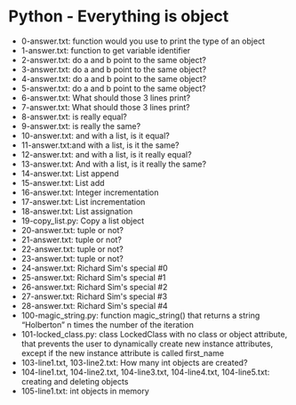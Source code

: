 # Python - Everything is object
* 0-answer.txt: function would you use to print the type of an object
* 1-answer.txt: function to get variable identifier
* 2-answer.txt: do a and b point to the same object?
* 3-answer.txt: do a and b point to the same object?
* 4-answer.txt: do a and b point to the same object?
* 5-answer.txt: do a and b point to the same object?
* 6-answer.txt: What should those 3 lines print?
* 7-answer.txt: What should those 3 lines print?
* 8-answer.txt: is really equal?
* 9-answer.txt: is really the same?
* 10-answer.txt: and with a list, is it equal?
* 11-answer.txt:and with a list, is it the same?
* 12-answer.txt: and with a list, is it really equal?
* 13-answer.txt: And with a list, is it really the same?
* 14-answer.txt: List append
* 15-answer.txt: List add
* 16-answer.txt: Integer incrementation
* 17-answer.txt: List incrementation
* 18-answer.txt: List assignation
* 19-copy_list.py: Copy a list object
* 20-answer.txt: tuple or not?
* 21-answer.txt: tuple or not?
* 22-answer.txt: tuple or not?
* 23-answer.txt: tuple or not?
* 24-answer.txt: Richard Sim's special #0
* 25-answer.txt: Richard Sim's special #1
* 26-answer.txt: Richard Sim's special #2
* 27-answer.txt: Richard Sim's special #3
* 28-answer.txt: Richard Sim's special #4
* 100-magic_string.py: function magic_string() that returns a string “Holberton” n times the number of the iteration
* 101-locked_class.py: class LockedClass with no class or object attribute, that prevents the user to dynamically create new instance attributes, except if the new instance attribute is called first_name
* 103-line1.txt, 103-line2.txt: How many int objects are created?
* 104-line1.txt, 104-line2.txt, 104-line3.txt, 104-line4.txt, 104-line5.txt: creating and deleting objects
* 105-line1.txt: int objects in memory
